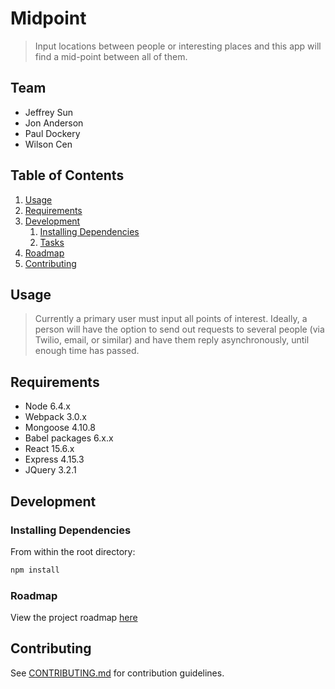 # Midpoint

> Input locations between people or interesting places and this app will find a mid-point between all of them. 

## Team

  - Jeffrey Sun
  - Jon Anderson
  - Paul Dockery
  - Wilson Cen

## Table of Contents

1. [Usage](#Usage)
1. [Requirements](#requirements)
1. [Development](#development)
    1. [Installing Dependencies](#installing-dependencies)
    1. [Tasks](#tasks)
1. [Roadmap](#roadmap)
1. [Contributing](#contributing)

## Usage

> Currently a primary user must input all points of interest. Ideally, a person will have the option to send out requests to several people (via Twilio, email, or similar) and have them reply asynchronously, until enough time has passed.

## Requirements

- Node 6.4.x
- Webpack 3.0.x
- Mongoose 4.10.8
- Babel packages 6.x.x
- React 15.6.x
- Express 4.15.3
- JQuery 3.2.1

## Development

### Installing Dependencies

From within the root directory:

```sh
npm install
```

### Roadmap

View the project roadmap [here](https://docs.google.com/document/d/1gwMCwHzg1v912O8-o7DWfKKVxnjXrX1bHa852UkdFKU/edit#)


## Contributing

See [CONTRIBUTING.md](https://github.com/gallant-geckos/gallant-geckos/blob/master/CONTRIBUTING.md) for contribution guidelines.
